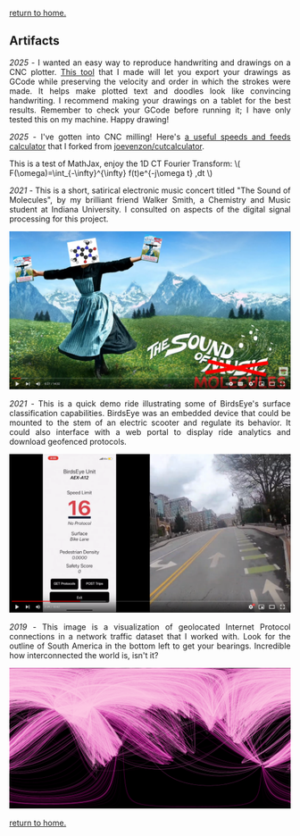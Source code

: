 [return to home.](/index.md)

## Artifacts
<p style="text-align: justify;"><em>2025</em> - I wanted an easy way to reproduce handwriting and drawings on a CNC plotter. <a href="/plotter/index.html">This tool</a> that I made will let you export your drawings as GCode while preserving the velocity and order in which the strokes were made. It helps make plotted text and doodles look like convincing handwriting. I recommend making your drawings on a tablet for the best results. Remember to check your GCode before running it; I have only tested this on my machine. Happy drawing!</p> 

<p style="text-align: justify;"><em>2025</em> - I've gotten into CNC milling! Here's <a href="/cutcalculator/milling.html">a useful speeds and feeds calculator</a> that I forked from <a href="https://github.com/joevenzon/cutcalculator">joevenzon/cutcalculator</a>.</p> 

This is a test of MathJax, enjoy the 1D CT Fourier Transform: \\( F(\omega)=\int_{-\infty}^{\infty} f(t)e^{-j\omega t} \,dt \\)

<p style="text-align: justify;"><em>2021</em> - This is a short, satirical electronic music concert titled "The Sound of Molecules", by my brilliant friend Walker Smith, a Chemistry and Music student at Indiana University. I consulted on aspects of the digital signal processing for this project.</p> 
<a href="https://youtu.be/b3e7W1ak2BQ"><img src="/assets/img/artifacts/sound_of_molecules.png" alt="sound of molecules" width="800" class="center"></a> 

<p style="text-align: justify;"><em>2021</em> - This is a quick demo ride illustrating some of BirdsEye's surface classification capabilities. BirdsEye was an embedded device that could be mounted to the stem of an electric scooter and regulate its behavior. It could also interface with a web portal to display ride analytics and download geofenced protocols.</p> 
<a href="https://youtu.be/0-CumFHE8eo"><img src="/assets/img/artifacts/birdseye_thumbnail.PNG" alt="curbside birdseye demo" width="800" class="center"></a> 

<p style="text-align: justify;"><em>2019</em> - This image is a visualization of geolocated Internet Protocol connections in a network traffic dataset that I worked with. Look for the outline of South America in the bottom left to get your bearings. Incredible how interconnected the world is, isn't it?</p>
<img src="/assets/img/artifacts/global_traffic-min.png" alt="global network traffic" width="800" class="center">

[return to home.](/index.md)

